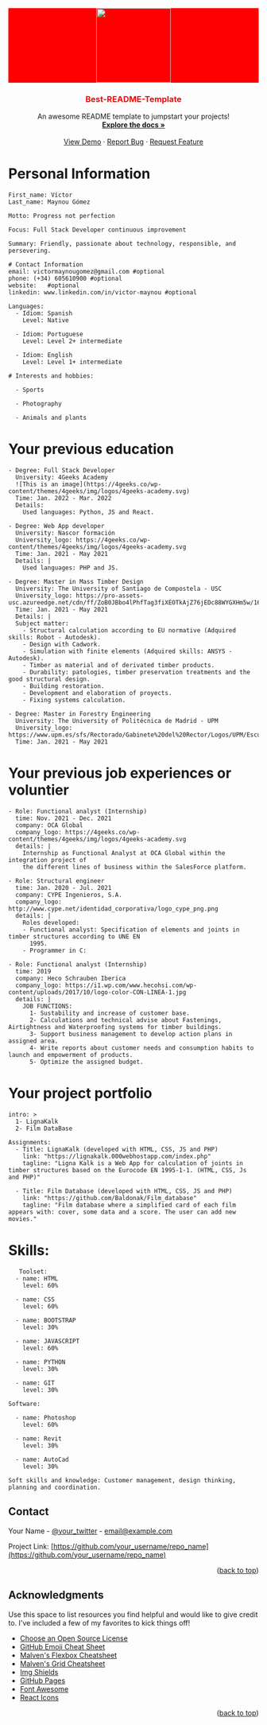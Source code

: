 <div align="center" style="background-color: red">
  <a href="https://github.com/othneildrew/Best-README-Template">
     <img src="https://c.tenor.com/_HwQHDixHnMAAAAM/kitten-cat.gif" width="150" height="150"/>
  </a>
</div>
  <h3 align="center" style="color: red">Best-README-Template</h3>

  <p align="center">
    An awesome README template to jumpstart your projects!
    <br />
    <a href="https://github.com/othneildrew/Best-README-Template"><strong>Explore the docs »</strong></a>
    <br />
    <br />
    <a href="https://github.com/othneildrew/Best-README-Template">View Demo</a>
    ·
    <a href="https://github.com/othneildrew/Best-README-Template/issues">Report Bug</a>
    ·
    <a href="https://github.com/othneildrew/Best-README-Template/issues">Request Feature</a>
  </p>


# Personal Information

    First_name: Víctor
    Last_name: Maynou Gómez
    
    Motto: Progress not perfection
    
    Focus: Full Stack Developer continuous improvement
    
    Summary: Friendly, passionate about technology, responsible, and persevering.

    # Contact Information
    email: victormaynougomez@gmail.com #optional
    phone: (+34) 605610900 #optional
    website:   #optional
    linkedin: www.linkedin.com/in/victor-maynou #optional
   
    Languages:
      - Idiom: Spanish
        Level: Native

      - Idiom: Portuguese
        Level: Level 2+ intermediate

      - Idiom: English
        Level: Level 1+ intermediate

    # Interests and hobbies:
    
      - Sports

      - Photography

      - Animals and plants 

# Your previous education

    - Degree: Full Stack Developer
      University: 4Geeks Academy
      ![This is an image](https://4geeks.co/wp-content/themes/4geeks/img/logos/4geeks-academy.svg) 
      Time: Jan. 2022 - Mar. 2022
      Details: 
        Used languages: Python, JS and React.

    - Degree: Web App developer
      University: Nascor formación
      University_logo: https://4geeks.co/wp-content/themes/4geeks/img/logos/4geeks-academy.svg
      Time: Jan. 2021 - May 2021 
      Details: |
        Used languages: PHP and JS.

    - Degree: Master in Mass Timber Design
      University: The University of Santiago de Compostela - USC
      University_logo: https://pro-assets-usc.azureedge.net/cdn/ff/ZoB0JBbo4lPhfTag3fiXEOTkAjZ76jEDc88WYGXHm5w/1641800233/:relative:/themes/custom/usc_theme/logo.svg
      Time: Jan. 2021 - May 2021 
      Details: |
      Subject matter:
        - Structural calculation according to EU normative (Adquired skills: Robot - Autodesk).
        - Design with Cadwork.
        - Simulation with finite elements (Adquired skills: ANSYS - Autodesk).
        - Timber as material and of derivated timber products.
        - Durability: patologies, timber preservation treatments and the good structural design.
        - Building restoration.
        - Development and elaboration of proyects.
        - Fixing systems calculation.

    - Degree: Master in Forestry Engineering
      University: The University of Politécnica de Madrid - UPM
      University_logo: https://www.upm.es/sfs/Rectorado/Gabinete%20del%20Rector/Logos/UPM/Escudo/EscUpm_p.bmp
      Time: Jan. 2021 - May 2021 

# Your previous job experiences or voluntier

    - Role: Functional analyst (Internship)
      time: Nov. 2021 - Dec. 2021
      company: OCA Global
      company_logo: https://4geeks.co/wp-content/themes/4geeks/img/logos/4geeks-academy.svg
      details: |
        Internship as Functional Analyst at OCA Global within the integration project of 
        the different lines of business within the SalesForce platform.

    - Role: Structural engineer
      time: Jan. 2020 - Jul. 2021
      company: CYPE Ingenieros, S.A.
      company_logo: http://www.cype.net/identidad_corporativa/logo_cype_png.png
      details: |
        Roles developed:
        - Functional analyst: Specification of elements and joints in timber structures according to UNE EN 
          1995.
        - Programmer in C:

    - Role: Functional analyst (Internship)
      time: 2019 
      company: Heco Schrauben Iberica
      company_logo: https://i1.wp.com/www.hecohsi.com/wp-content/uploads/2017/10/logo-color-CON-LINEA-1.jpg
      details: |
        JOB FUNCTIONS:
          1- Sustability and increase of customer base.
          2- Calculations and technical advise about Fastenings, Airtightness and Waterproofing systems for timber buildings.
          3- Support business management to develop action plans in assigned area.
          4- Write reports about customer needs and consumption habits to launch and empowerment of products.
          5- Optimize the assigned budget.        
   

# Your project portfolio

    intro: >
      1- LignaKalk
      2- Film DataBase

    Assignments:
      - Title: LignaKalk (developed with HTML, CSS, JS and PHP)
        link: "https://lignakalk.000webhostapp.com/index.php"
        tagline: "Ligna Kalk is a Web App for calculation of joints in timber structures based on the Eurocode EN 1995-1-1. (HTML, CSS, Js and PHP)"

      - Title: Film Database (developed with HTML, CSS, JS and PHP)
        link: "https://github.com/Baldonak/Film_database"
        tagline: "Film database where a simplified card of each film appears with: cover, some data and a score. The user can add new movies."

# Skills:
       Toolset:
      - name: HTML
        level: 60%

      - name: CSS
        level: 60%

      - name: BOOTSTRAP
        level: 30%

      - name: JAVASCRIPT
        level: 60%

      - name: PYTHON
        level: 30%

      - name: GIT
        level: 30%

    Software:

      - name: Photoshop
        level: 60%

      - name: Revit
        level: 30%

      - name: AutoCad
        level: 30%

    Soft skills and knowledge: Customer management, design thinking, planning and coordination. 
    
<!-- CONTACT -->
## Contact

Your Name - [@your_twitter](https://twitter.com/your_username) - email@example.com

Project Link: [https://github.com/your_username/repo_name](https://github.com/your_username/repo_name)

<p align="right">(<a href="#top">back to top</a>)</p>



<!-- ACKNOWLEDGMENTS -->
## Acknowledgments

Use this space to list resources you find helpful and would like to give credit to. I've included a few of my favorites to kick things off!

* [Choose an Open Source License](https://choosealicense.com)
* [GitHub Emoji Cheat Sheet](https://www.webpagefx.com/tools/emoji-cheat-sheet)
* [Malven's Flexbox Cheatsheet](https://flexbox.malven.co/)
* [Malven's Grid Cheatsheet](https://grid.malven.co/)
* [Img Shields](https://shields.io)
* [GitHub Pages](https://pages.github.com)
* [Font Awesome](https://fontawesome.com)
* [React Icons](https://react-icons.github.io/react-icons/search)

<p align="right">(<a href="#top">back to top</a>)</p>


